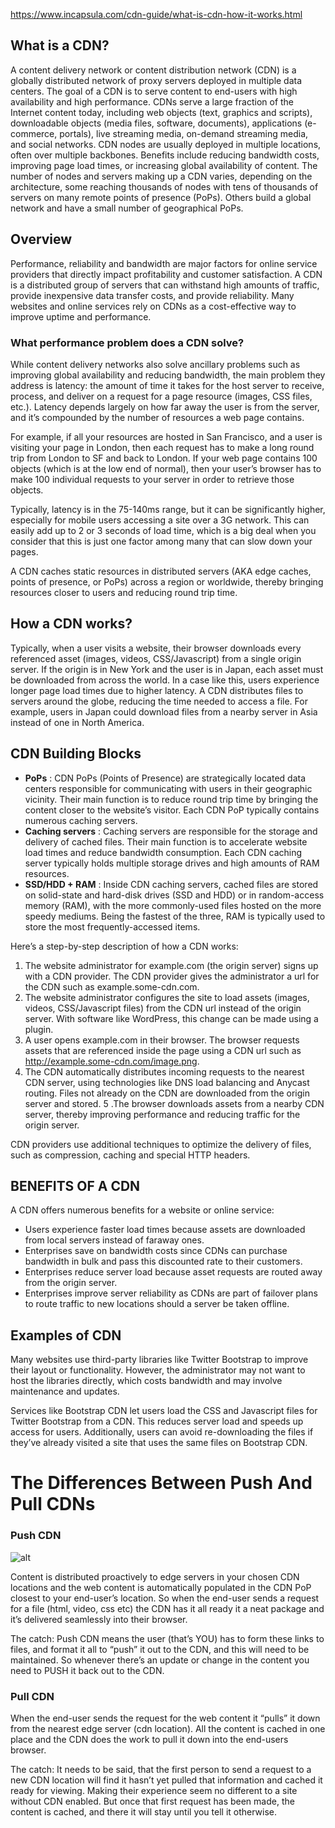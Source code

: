 https://www.incapsula.com/cdn-guide/what-is-cdn-how-it-works.html
## What is a CDN?
A content delivery network or content distribution network (CDN) is a globally distributed network of proxy servers deployed in multiple data centers. The goal of a CDN is to serve content to end-users with high availability and high performance. CDNs serve a large fraction of the Internet content today, including web objects (text, graphics and scripts), downloadable objects (media files, software, documents), applications (e-commerce, portals), live streaming media, on-demand streaming media, and social networks.
CDN nodes are usually deployed in multiple locations, often over multiple backbones. Benefits include reducing bandwidth costs, improving page load times, or increasing global availability of content. The number of nodes and servers making up a CDN varies, depending on the architecture, some reaching thousands of nodes with tens of thousands of servers on many remote points of presence (PoPs). Others build a global network and have a small number of geographical PoPs.

## Overview
Performance, reliability and bandwidth are major factors for online service providers that directly impact profitability and customer satisfaction.
A CDN is a distributed group of servers that can withstand high amounts of traffic, provide inexpensive data transfer costs, and provide reliability. Many websites and online services rely on CDNs as a cost-effective way to improve uptime and performance.

### What performance problem does a CDN solve?

While content delivery networks also solve ancillary problems such as improving global availability and reducing bandwidth, the main problem they address is latency: the amount of time it takes for the host server to receive, process, and deliver on a request for a page resource (images, CSS files, etc.). Latency depends largely on how far away the user is from the server, and it’s compounded by the number of resources a web page contains.

For example, if all your resources are hosted in San Francisco, and a user is visiting your page in London, then each request has to make a long round trip from London to SF and back to London. If your web page contains 100 objects (which is at the low end of normal), then your user’s browser has to make 100 individual requests to your server in order to retrieve those objects.

Typically, latency is in the 75-140ms range, but it can be significantly higher, especially for mobile users accessing a site over a 3G network. This can easily add up to 2 or 3 seconds of load time, which is a big deal when you consider that this is just one factor among many that can slow down your pages.

A CDN caches static resources in distributed servers (AKA edge caches, points of presence, or PoPs) across a region or worldwide, thereby bringing resources closer to users and reducing round trip time.

## How a CDN works?
Typically, when a user visits a website, their browser downloads every referenced asset (images, videos, CSS/Javascript) from a single origin server. If the origin is in New York and the user is in Japan, each asset must be downloaded from across the world. In a case like this, users experience longer page load times due to higher latency.
A CDN distributes files to servers around the globe, reducing the time needed to access a file. For example, users in Japan could download files from a nearby server in Asia instead of one in North America.

## CDN Building Blocks
* __PoPs__ : CDN PoPs (Points of Presence) are strategically located data centers responsible for communicating with users in their geographic vicinity. Their main function is to reduce round trip time by bringing the content closer to the website’s visitor. Each CDN PoP typically contains numerous caching servers.
* __Caching servers__ : Caching servers are responsible for the storage and delivery of cached files. Their main function is to accelerate website load times and reduce bandwidth consumption. Each CDN caching server typically holds multiple storage drives and high amounts of RAM resources. 
* __SSD/HDD + RAM__ : Inside CDN caching servers, cached files are stored on solid-state and hard-disk drives (SSD and HDD) or in random-access memory (RAM), with the more commonly-used files hosted on the more speedy mediums. Being the fastest of the three, RAM is typically used to store the most frequently-accessed items. 

Here’s a step-by-step description of how a CDN works:
1. The website administrator for example.com (the origin server) signs up with a CDN provider. The CDN provider gives the administrator a url for the CDN such as example.some-cdn.com.
2. The website administrator configures the site to load assets (images, videos, CSS/Javascript files) from the CDN url instead of the origin server. With software like WordPress, this change can be made using a plugin.
3. A user opens example.com in their browser. The browser requests assets that are referenced inside the page using a CDN url such as http://example.some-cdn.com/image.png.
4. The CDN automatically distributes incoming requests to the nearest CDN server, using technologies like DNS load balancing and Anycast routing. Files not already on the CDN are downloaded from the origin server and stored.
5 .The browser downloads assets from a nearby CDN server, thereby improving performance and reducing traffic for the origin server.

CDN providers use additional techniques to optimize the delivery of files, such as compression, caching and special HTTP headers.


## BENEFITS OF A CDN
A CDN offers numerous benefits for a website or online service:
* Users experience faster load times because assets are downloaded from local servers instead of faraway ones.
* Enterprises save on bandwidth costs since CDNs can purchase bandwidth in bulk and pass this discounted rate to their customers.
* Enterprises reduce server load because asset requests are routed away from the origin server.
* Enterprises improve server reliability as CDNs are part of failover plans to route traffic to new locations should a server be taken offline.

## Examples of CDN

Many websites use third-party libraries like Twitter Bootstrap to improve their layout or functionality. However, the administrator may not want to host the libraries directly, which costs bandwidth and may involve maintenance and updates.

Services like Bootstrap CDN let users load the CSS and Javascript files for Twitter Bootstrap from a CDN. This reduces server load and speeds up access for users. Additionally, users can avoid re-downloading the files if they’ve already visited a site that uses the same files on Bootstrap CDN.

# The Differences Between Push And Pull CDNs

### Push CDN

![alt](https://i.cdn.net/wp-content/uploads/2016/12/Picture1-1.png)

Content is distributed proactively to edge servers in your chosen CDN locations and the web content is automatically populated in the CDN PoP closest to your end-user’s location. So when the end-user sends a request for a file (html, video, css etc) the CDN has it all ready it a neat package and it’s delivered seamlessly into their browser.

The catch: Push CDN means the user (that’s YOU) has to form these links to files, and format it all to “push” it out to the CDN, and this will need to be maintained. So whenever there’s an update or change in the content you need to PUSH it back out to the CDN.

### Pull CDN

When the end-user sends the request for the web content it “pulls” it down from the nearest edge server (cdn location). All the content is cached in one place and the CDN does the work to pull it down into the end-users browser.

The catch: It needs to be said, that the first person to send a request to a new CDN location will find it hasn’t yet pulled that information and cached it ready for viewing. Making their experience seem no different to a site without CDN enabled. But once that first request has been made, the content is cached, and there it will stay until you tell it otherwise.

